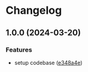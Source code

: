 # Changelog

## 1.0.0 (2024-03-20)


### Features

* setup codebase ([e348a4e](https://github.com/touchspot/prettier-config/commit/e348a4ea074c1dfc3090012eee13091a9857af4f))
